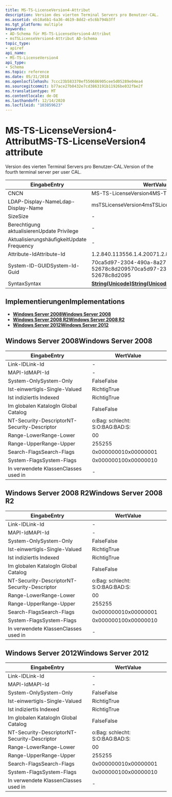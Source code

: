 ```yaml
---
title: MS-TS-LicenseVersion4-Attribut
description: Version des vierten Terminal Servers pro Benutzer-CAL.
ms.assetid: eb10a6b1-6a36-4619-8dd2-e5c6b794b3ff
ms.tgt_platform: multiple
keywords:
- AD-Schema für MS-TS-LicenseVersion4-Attribut
- msTSLicenseVersion4-Attribut AD-Schema
topic_type:
- apiref
api_name:
- MS-TS-LicenseVersion4
api_type:
- Schema
ms.topic: reference
ms.date: 05/31/2018
ms.openlocfilehash: 7ccc23b583370ef550686905cee5d05289e04ea4
ms.sourcegitcommit: b77ace27b0432e7cd3863191b11926be032fbe2f
ms.translationtype: MT
ms.contentlocale: de-DE
ms.lasthandoff: 12/14/2020
ms.locfileid: "103859623"
---
```

# <a name="ms-ts-licenseversion4-attribute"></a><span data-ttu-id="b19b9-105">MS-TS-LicenseVersion4-Attribut</span><span class="sxs-lookup"><span data-stu-id="b19b9-105">MS-TS-LicenseVersion4 attribute</span></span>

<span data-ttu-id="b19b9-106">Version des vierten Terminal Servers pro Benutzer-CAL.</span><span class="sxs-lookup"><span data-stu-id="b19b9-106">Version of the fourth terminal server per user CAL.</span></span>



| <span data-ttu-id="b19b9-107">Eingabe</span><span class="sxs-lookup"><span data-stu-id="b19b9-107">Entry</span></span> | <span data-ttu-id="b19b9-108">Wert</span><span class="sxs-lookup"><span data-stu-id="b19b9-108">Value</span></span> |
|-------------------|---------------------------------------------|
| <span data-ttu-id="b19b9-109">CN</span><span class="sxs-lookup"><span data-stu-id="b19b9-109">CN</span></span>                | <span data-ttu-id="b19b9-110">MS-TS-LicenseVersion4</span><span class="sxs-lookup"><span data-stu-id="b19b9-110">MS-TS-LicenseVersion4</span></span>                       |
| <span data-ttu-id="b19b9-111">LDAP-Display-Name</span><span class="sxs-lookup"><span data-stu-id="b19b9-111">Ldap-Display-Name</span></span> | <span data-ttu-id="b19b9-112">msTSLicenseVersion4</span><span class="sxs-lookup"><span data-stu-id="b19b9-112">msTSLicenseVersion4</span></span>                         |
| <span data-ttu-id="b19b9-113">Size</span><span class="sxs-lookup"><span data-stu-id="b19b9-113">Size</span></span>              | \-                                          |
| <span data-ttu-id="b19b9-114">Berechtigung aktualisieren</span><span class="sxs-lookup"><span data-stu-id="b19b9-114">Update Privilege</span></span>  | \-                                          |
| <span data-ttu-id="b19b9-115">Aktualisierungshäufigkeit</span><span class="sxs-lookup"><span data-stu-id="b19b9-115">Update Frequency</span></span>  | \-                                          |
| <span data-ttu-id="b19b9-116">Attribute-Id</span><span class="sxs-lookup"><span data-stu-id="b19b9-116">Attribute-Id</span></span>      | <span data-ttu-id="b19b9-117">1.2.840.113556.1.4.2007</span><span class="sxs-lookup"><span data-stu-id="b19b9-117">1.2.840.113556.1.4.2007</span></span>                     |
| <span data-ttu-id="b19b9-118">System-ID-GUID</span><span class="sxs-lookup"><span data-stu-id="b19b9-118">System-Id-Guid</span></span>    | <span data-ttu-id="b19b9-119">70ca5d97-2304-490a-8a27-52678c8d2095</span><span class="sxs-lookup"><span data-stu-id="b19b9-119">70ca5d97-2304-490a-8a27-52678c8d2095</span></span>        |
| <span data-ttu-id="b19b9-120">Syntax</span><span class="sxs-lookup"><span data-stu-id="b19b9-120">Syntax</span></span>            | [<span data-ttu-id="b19b9-121">**String(Unicode)**</span><span class="sxs-lookup"><span data-stu-id="b19b9-121">**String(Unicode)**</span></span>](s-string-unicode.md) |



## <a name="implementations"></a><span data-ttu-id="b19b9-122">Implementierungen</span><span class="sxs-lookup"><span data-stu-id="b19b9-122">Implementations</span></span>

-   [<span data-ttu-id="b19b9-123">**Windows Server 2008**</span><span class="sxs-lookup"><span data-stu-id="b19b9-123">**Windows Server 2008**</span></span>](#windows-server-2008)
-   [<span data-ttu-id="b19b9-124">**Windows Server 2008 R2**</span><span class="sxs-lookup"><span data-stu-id="b19b9-124">**Windows Server 2008 R2**</span></span>](#windows-server-2008-r2)
-   [<span data-ttu-id="b19b9-125">**Windows Server 2012**</span><span class="sxs-lookup"><span data-stu-id="b19b9-125">**Windows Server 2012**</span></span>](#windows-server-2012)

## <a name="windows-server-2008"></a><span data-ttu-id="b19b9-126">Windows Server 2008</span><span class="sxs-lookup"><span data-stu-id="b19b9-126">Windows Server 2008</span></span>



| <span data-ttu-id="b19b9-127">Eingabe</span><span class="sxs-lookup"><span data-stu-id="b19b9-127">Entry</span></span> | <span data-ttu-id="b19b9-128">Wert</span><span class="sxs-lookup"><span data-stu-id="b19b9-128">Value</span></span> |
|------------------------|--------------|
| <span data-ttu-id="b19b9-129">Link-ID</span><span class="sxs-lookup"><span data-stu-id="b19b9-129">Link-Id</span></span>                | \-           |
| <span data-ttu-id="b19b9-130">MAPI-Id</span><span class="sxs-lookup"><span data-stu-id="b19b9-130">MAPI-Id</span></span>                | \-           |
| <span data-ttu-id="b19b9-131">System-Only</span><span class="sxs-lookup"><span data-stu-id="b19b9-131">System-Only</span></span>            | <span data-ttu-id="b19b9-132">False</span><span class="sxs-lookup"><span data-stu-id="b19b9-132">False</span></span>        |
| <span data-ttu-id="b19b9-133">Ist-einwertig</span><span class="sxs-lookup"><span data-stu-id="b19b9-133">Is-Single-Valued</span></span>       | <span data-ttu-id="b19b9-134">Richtig</span><span class="sxs-lookup"><span data-stu-id="b19b9-134">True</span></span>         |
| <span data-ttu-id="b19b9-135">Ist indiziert</span><span class="sxs-lookup"><span data-stu-id="b19b9-135">Is Indexed</span></span>             | <span data-ttu-id="b19b9-136">Richtig</span><span class="sxs-lookup"><span data-stu-id="b19b9-136">True</span></span>         |
| <span data-ttu-id="b19b9-137">Im globalen Katalog</span><span class="sxs-lookup"><span data-stu-id="b19b9-137">In Global Catalog</span></span>      | <span data-ttu-id="b19b9-138">False</span><span class="sxs-lookup"><span data-stu-id="b19b9-138">False</span></span>        |
| <span data-ttu-id="b19b9-139">NT-Security-Descriptor</span><span class="sxs-lookup"><span data-stu-id="b19b9-139">NT-Security-Descriptor</span></span> | <span data-ttu-id="b19b9-140">o:Bag: schlecht: S:</span><span class="sxs-lookup"><span data-stu-id="b19b9-140">O:BAG:BAD:S:</span></span> |
| <span data-ttu-id="b19b9-141">Range-Lower</span><span class="sxs-lookup"><span data-stu-id="b19b9-141">Range-Lower</span></span>            | <span data-ttu-id="b19b9-142">0</span><span class="sxs-lookup"><span data-stu-id="b19b9-142">0</span></span>            |
| <span data-ttu-id="b19b9-143">Range-Upper</span><span class="sxs-lookup"><span data-stu-id="b19b9-143">Range-Upper</span></span>            | <span data-ttu-id="b19b9-144">255</span><span class="sxs-lookup"><span data-stu-id="b19b9-144">255</span></span>          |
| <span data-ttu-id="b19b9-145">Search-Flags</span><span class="sxs-lookup"><span data-stu-id="b19b9-145">Search-Flags</span></span>           | <span data-ttu-id="b19b9-146">0x00000001</span><span class="sxs-lookup"><span data-stu-id="b19b9-146">0x00000001</span></span>   |
| <span data-ttu-id="b19b9-147">System-Flags</span><span class="sxs-lookup"><span data-stu-id="b19b9-147">System-Flags</span></span>           | <span data-ttu-id="b19b9-148">0x00000010</span><span class="sxs-lookup"><span data-stu-id="b19b9-148">0x00000010</span></span>   |
| <span data-ttu-id="b19b9-149">In verwendete Klassen</span><span class="sxs-lookup"><span data-stu-id="b19b9-149">Classes used in</span></span>        | \-           |



## <a name="windows-server-2008-r2"></a><span data-ttu-id="b19b9-150">Windows Server 2008 R2</span><span class="sxs-lookup"><span data-stu-id="b19b9-150">Windows Server 2008 R2</span></span>



| <span data-ttu-id="b19b9-151">Eingabe</span><span class="sxs-lookup"><span data-stu-id="b19b9-151">Entry</span></span> | <span data-ttu-id="b19b9-152">Wert</span><span class="sxs-lookup"><span data-stu-id="b19b9-152">Value</span></span> |
|------------------------|--------------|
| <span data-ttu-id="b19b9-153">Link-ID</span><span class="sxs-lookup"><span data-stu-id="b19b9-153">Link-Id</span></span>                | \-           |
| <span data-ttu-id="b19b9-154">MAPI-Id</span><span class="sxs-lookup"><span data-stu-id="b19b9-154">MAPI-Id</span></span>                | \-           |
| <span data-ttu-id="b19b9-155">System-Only</span><span class="sxs-lookup"><span data-stu-id="b19b9-155">System-Only</span></span>            | <span data-ttu-id="b19b9-156">False</span><span class="sxs-lookup"><span data-stu-id="b19b9-156">False</span></span>        |
| <span data-ttu-id="b19b9-157">Ist-einwertig</span><span class="sxs-lookup"><span data-stu-id="b19b9-157">Is-Single-Valued</span></span>       | <span data-ttu-id="b19b9-158">Richtig</span><span class="sxs-lookup"><span data-stu-id="b19b9-158">True</span></span>         |
| <span data-ttu-id="b19b9-159">Ist indiziert</span><span class="sxs-lookup"><span data-stu-id="b19b9-159">Is Indexed</span></span>             | <span data-ttu-id="b19b9-160">Richtig</span><span class="sxs-lookup"><span data-stu-id="b19b9-160">True</span></span>         |
| <span data-ttu-id="b19b9-161">Im globalen Katalog</span><span class="sxs-lookup"><span data-stu-id="b19b9-161">In Global Catalog</span></span>      | <span data-ttu-id="b19b9-162">False</span><span class="sxs-lookup"><span data-stu-id="b19b9-162">False</span></span>        |
| <span data-ttu-id="b19b9-163">NT-Security-Descriptor</span><span class="sxs-lookup"><span data-stu-id="b19b9-163">NT-Security-Descriptor</span></span> | <span data-ttu-id="b19b9-164">o:Bag: schlecht: S:</span><span class="sxs-lookup"><span data-stu-id="b19b9-164">O:BAG:BAD:S:</span></span> |
| <span data-ttu-id="b19b9-165">Range-Lower</span><span class="sxs-lookup"><span data-stu-id="b19b9-165">Range-Lower</span></span>            | <span data-ttu-id="b19b9-166">0</span><span class="sxs-lookup"><span data-stu-id="b19b9-166">0</span></span>            |
| <span data-ttu-id="b19b9-167">Range-Upper</span><span class="sxs-lookup"><span data-stu-id="b19b9-167">Range-Upper</span></span>            | <span data-ttu-id="b19b9-168">255</span><span class="sxs-lookup"><span data-stu-id="b19b9-168">255</span></span>          |
| <span data-ttu-id="b19b9-169">Search-Flags</span><span class="sxs-lookup"><span data-stu-id="b19b9-169">Search-Flags</span></span>           | <span data-ttu-id="b19b9-170">0x00000001</span><span class="sxs-lookup"><span data-stu-id="b19b9-170">0x00000001</span></span>   |
| <span data-ttu-id="b19b9-171">System-Flags</span><span class="sxs-lookup"><span data-stu-id="b19b9-171">System-Flags</span></span>           | <span data-ttu-id="b19b9-172">0x00000010</span><span class="sxs-lookup"><span data-stu-id="b19b9-172">0x00000010</span></span>   |
| <span data-ttu-id="b19b9-173">In verwendete Klassen</span><span class="sxs-lookup"><span data-stu-id="b19b9-173">Classes used in</span></span>        | \-           |



## <a name="windows-server-2012"></a><span data-ttu-id="b19b9-174">Windows Server 2012</span><span class="sxs-lookup"><span data-stu-id="b19b9-174">Windows Server 2012</span></span>



| <span data-ttu-id="b19b9-175">Eingabe</span><span class="sxs-lookup"><span data-stu-id="b19b9-175">Entry</span></span> | <span data-ttu-id="b19b9-176">Wert</span><span class="sxs-lookup"><span data-stu-id="b19b9-176">Value</span></span> |
|------------------------|--------------|
| <span data-ttu-id="b19b9-177">Link-ID</span><span class="sxs-lookup"><span data-stu-id="b19b9-177">Link-Id</span></span>                | \-           |
| <span data-ttu-id="b19b9-178">MAPI-Id</span><span class="sxs-lookup"><span data-stu-id="b19b9-178">MAPI-Id</span></span>                | \-           |
| <span data-ttu-id="b19b9-179">System-Only</span><span class="sxs-lookup"><span data-stu-id="b19b9-179">System-Only</span></span>            | <span data-ttu-id="b19b9-180">False</span><span class="sxs-lookup"><span data-stu-id="b19b9-180">False</span></span>        |
| <span data-ttu-id="b19b9-181">Ist-einwertig</span><span class="sxs-lookup"><span data-stu-id="b19b9-181">Is-Single-Valued</span></span>       | <span data-ttu-id="b19b9-182">Richtig</span><span class="sxs-lookup"><span data-stu-id="b19b9-182">True</span></span>         |
| <span data-ttu-id="b19b9-183">Ist indiziert</span><span class="sxs-lookup"><span data-stu-id="b19b9-183">Is Indexed</span></span>             | <span data-ttu-id="b19b9-184">Richtig</span><span class="sxs-lookup"><span data-stu-id="b19b9-184">True</span></span>         |
| <span data-ttu-id="b19b9-185">Im globalen Katalog</span><span class="sxs-lookup"><span data-stu-id="b19b9-185">In Global Catalog</span></span>      | <span data-ttu-id="b19b9-186">False</span><span class="sxs-lookup"><span data-stu-id="b19b9-186">False</span></span>        |
| <span data-ttu-id="b19b9-187">NT-Security-Descriptor</span><span class="sxs-lookup"><span data-stu-id="b19b9-187">NT-Security-Descriptor</span></span> | <span data-ttu-id="b19b9-188">o:Bag: schlecht: S:</span><span class="sxs-lookup"><span data-stu-id="b19b9-188">O:BAG:BAD:S:</span></span> |
| <span data-ttu-id="b19b9-189">Range-Lower</span><span class="sxs-lookup"><span data-stu-id="b19b9-189">Range-Lower</span></span>            | <span data-ttu-id="b19b9-190">0</span><span class="sxs-lookup"><span data-stu-id="b19b9-190">0</span></span>            |
| <span data-ttu-id="b19b9-191">Range-Upper</span><span class="sxs-lookup"><span data-stu-id="b19b9-191">Range-Upper</span></span>            | <span data-ttu-id="b19b9-192">255</span><span class="sxs-lookup"><span data-stu-id="b19b9-192">255</span></span>          |
| <span data-ttu-id="b19b9-193">Search-Flags</span><span class="sxs-lookup"><span data-stu-id="b19b9-193">Search-Flags</span></span>           | <span data-ttu-id="b19b9-194">0x00000001</span><span class="sxs-lookup"><span data-stu-id="b19b9-194">0x00000001</span></span>   |
| <span data-ttu-id="b19b9-195">System-Flags</span><span class="sxs-lookup"><span data-stu-id="b19b9-195">System-Flags</span></span>           | <span data-ttu-id="b19b9-196">0x00000010</span><span class="sxs-lookup"><span data-stu-id="b19b9-196">0x00000010</span></span>   |
| <span data-ttu-id="b19b9-197">In verwendete Klassen</span><span class="sxs-lookup"><span data-stu-id="b19b9-197">Classes used in</span></span>        | \-           |



 

 




